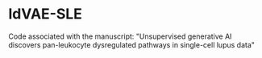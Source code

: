 # ldVAE-SLE
Code associated with the manuscript: "Unsupervised generative AI discovers pan-leukocyte dysregulated pathways in single-cell lupus data"
